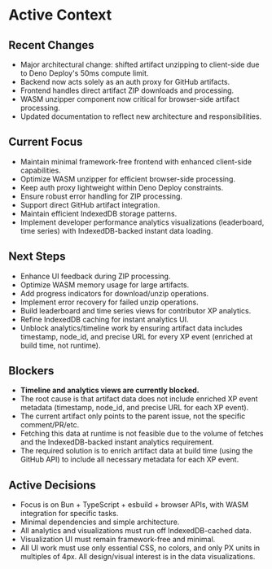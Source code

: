 # Active Context

## Recent Changes
- Major architectural change: shifted artifact unzipping to client-side due to Deno Deploy's 50ms compute limit.
- Backend now acts solely as an auth proxy for GitHub artifacts.
- Frontend handles direct artifact ZIP downloads and processing.
- WASM unzipper component now critical for browser-side artifact processing.
- Updated documentation to reflect new architecture and responsibilities.

## Current Focus
- Maintain minimal framework-free frontend with enhanced client-side capabilities.
- Optimize WASM unzipper for efficient browser-side processing.
- Keep auth proxy lightweight within Deno Deploy constraints.
- Ensure robust error handling for ZIP processing.
- Support direct GitHub artifact integration.
- Maintain efficient IndexedDB storage patterns.
- Implement developer performance analytics visualizations (leaderboard, time series) with IndexedDB-backed instant data loading.

## Next Steps
- Enhance UI feedback during ZIP processing.
- Optimize WASM memory usage for large artifacts.
- Add progress indicators for download/unzip operations.
- Implement error recovery for failed unzip operations.
- Build leaderboard and time series views for contributor XP analytics.
- Refine IndexedDB caching for instant analytics UI.
- Unblock analytics/timeline work by ensuring artifact data includes timestamp, node_id, and precise URL for every XP event (enriched at build time, not runtime).

## Blockers
- **Timeline and analytics views are currently blocked.**
- The root cause is that artifact data does not include enriched XP event metadata (timestamp, node_id, and precise URL for each XP event).
- The current artifact only points to the parent issue, not the specific comment/PR/etc.
- Fetching this data at runtime is not feasible due to the volume of fetches and the IndexedDB-backed instant analytics requirement.
- The required solution is to enrich artifact data at build time (using the GitHub API) to include all necessary metadata for each XP event.

## Active Decisions
- Focus is on Bun + TypeScript + esbuild + browser APIs, with WASM integration for specific tasks.
- Minimal dependencies and simple architecture.
- All analytics and visualizations must run off IndexedDB-cached data.
- Visualization UI must remain framework-free and minimal.
- All UI work must use only essential CSS, no colors, and only PX units in multiples of 4px. All design/visual interest is in the data visualizations.
